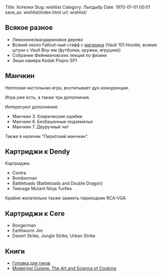 Title: Хотелки
Slug: wishlist
Category: Лытдыбр
Date: 1970-01-01 00:01
save_as: wishlist/index.html
url: wishlist/

## Всякое разное

* Лимонное/мандариновое дерево
* Всякий около Fallout-ный стафф с [магазина](http://store.bethsoft.com/brands/fallout.html) (Vault 101 Hoodie, всякие штуки с Vault Boy-ем (футболки, кружки, игрушки))
* Собрание Фейнмановских лекций по физике
* Экшн камера Kodak Pixpro SP1

## Манчкин

Неплохая настольная игра, воспитывает дух конкуренции.

Игра уже есть, а также три дополнения.

Интересуют дополнения:

* Манчкин 3. Клирические ошибки
* Манчкин 6. Безбашенные подземелья
* Манчкин 7. Двуручный чит

Также в наличии "Пиратский манчкин".

## Картриджи к Dendy 

Картриджи:

* Contra
* Bomberman
* Battletoads (Battletoads and Double Dragon)
* Teenage Mutant Ninja Turtles

Крайне желательно также заиметь переходник RCA-VGA

## Картриджи к Сеге

* Boogerman
* Earthworm Jim
* Desert Strike, Jungle Strike, Urban Strike

## Книги

* [Готовка для гиков](http://www.amazon.com/Cooking-Geeks-Science-Great-Hacks/dp/0596805888/)
* [Modernist Cuisine: The Art and Science of Cooking](http://www.amazon.com/Modernist-Cuisine-The-Science-Cooking/dp/0982761007)
